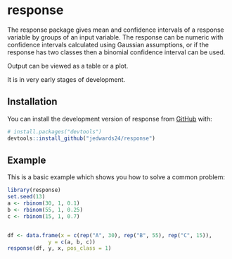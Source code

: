 
# response

<!-- badges: start -->
<!-- badges: end -->

The response package gives mean and confidence intervals of a response variable by groups of an 
input variable. The response can be numeric with confidence intervals calculated using Gaussian assumptions, or if the response has two classes then a binomial confidence interval can be used.

Output can be viewed as a table or a plot. 

It is in very early stages of development.

## Installation

You can install the development version of response from [GitHub](https://github.com/) with:

``` r
# install.packages("devtools")
devtools::install_github("jedwards24/response")
```

## Example

This is a basic example which shows you how to solve a common problem:

``` r
library(response)
set.seed(13)
a <- rbinom(30, 1, 0.1)
b <- rbinom(55, 1, 0.25)
c <- rbinom(15, 1, 0.7)


df <- data.frame(x = c(rep("A", 30), rep("B", 55), rep("C", 15)),
             y = c(a, b, c))
response(df, y, x, pos_class = 1)
```

